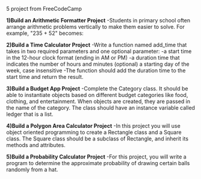 5 project from FreeCodeCamp

**1)Build an Arithmetic Formatter Project**
-Students in primary school often arrange arithmetic problems vertically to make them easier to solve. For example, "235 + 52" becomes:

**2)Build a Time Calculator Project**
-Write a function named add_time that takes in two required parameters and one optional parameter:
-a start time in the 12-hour clock format (ending in AM or PM)
-a duration time that indicates the number of hours and minutes (optional) a starting day of the week, case insensitive
-The function should add the duration time to the start time and return the result.

**3)Build a Budget App Project**
-Complete the Category class. It should be able to instantiate objects based on different budget categories like food, clothing, and entertainment. When objects are created, they are passed in the name of the category. The class should have an instance variable called ledger that is a list. 

**4)Build a Polygon Area Calculator Project**
-In this project you will use object oriented programming to create a Rectangle class and a Square class. The Square class should be a subclass of Rectangle, and inherit its methods and attributes.

**5)Build a Probability Calculator Project**
-For this project, you will write a program to determine the approximate probability of drawing certain balls randomly from a hat.

